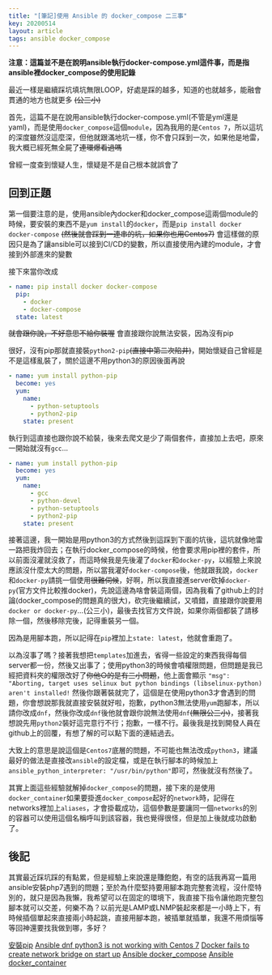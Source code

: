 ```yaml
---
title: "[筆記]使用 Ansible 的 docker_compose 二三事"
key: 20200514
layout: article
tags: ansible docker_compose
---
```


**注意：這篇並不是在說明ansible執行docker-compose.yml這件事，而是指ansible裡docker_compose的使用記錄**

<!--more-->
最近一樣是繼續踩坑填坑無限LOOP，好處是踩的越多，知道的也就越多，能融會貫通的地方也就更多 ~~(公三小)~~


首先，這篇不是在說用ansible執行docker-compose.yml(不管是yml還是yaml)，而是使用`docker_compose`這個`module`，因為我用的是`Centos 7`，所以這坑的深度雖然沒這麼深，但他就跟滿地坑一樣，你不會只踩到一次，如果他是地雷，我大概已經死無全屍了~~連環爆看過嗎~~


曾經一度查到懷疑人生，懷疑是不是自己根本就誤會了


## 回到正題

第一個要注意的是，使用ansible內docker和docker_compose這兩個module的時候，要安裝的東西不是`yum install`的`docker`，而是`pip install docker docker-compose` ~~(然後就會踩到一連串的坑，如果你也用Centos7)~~
	會這樣做的原因只是為了讓ansible可以接到CI/CD的變數，所以直接使用內建的module，才會接到外部進來的變數

接下來當你改成
``` yml
- name: pip install docker docker-compose
  pip:
    - docker
    - docker-compose
  state: latest
```

~~就會跟你說，不好意思不給你裝喔~~
會直接跟你說無法安裝，因為沒有pip

很好，沒有pip那就直接裝`python2-pip`~~(直接中第二次陷井)~~，開始懷疑自己曾經是不是這樣亂裝了，關於這邊不用python3的原因後面再說
``` yml
- name: yum install python-pip
  become: yes
  yum:
    name: 
      - python-setuptools
      - python2-pip
    state: present
```


執行到這直接也跟你說不給裝，後來去爬文是少了兩個套件，直接加上去吧，原來一開始就沒有`gcc`...
``` yml
- name: yum install python-pip
  become: yes
  yum:
    name: 
      - gcc
      - python-devel
      - python-setuptools
      - python2-pip
    state: present
```


接著這邊，我一開始是用python3的方式然後到這踩到下面的坑後，這坑就像地雷一路把我炸回去；在執行docker_compose的時候，他會要求用pip裡的套件，所以前面沒灌就沒救了，而這時候我是先後灌了`docker`和`docker-py`，以經驗上來說應該沒什麼太大的問題，所以當我灌好`docker-compose`後，他就跟我說，`docker`和`docker-py`請挑一個使用~~很難伺候~~，好啊，所以我直接進server砍掉`docker-py`(官方文件比較推docker)，先說這邊為啥會裝這兩個，因為我看了github上的討論(docker_compose的問題真的很大)，砍完後繼續試，又噴錯，直接跟你說要用`docker or docker-py`...(公三小)，最後去找官方文件說，如果你兩個都裝了請移除一個，然後移除完後，記得重裝另一個。


因為是用腳本跑，所以記得在`pip`裡加上`state: latest`，他就會重跑了。


以為沒事了嗎？接著我想把`templates`加進去，省得一些設定的東西我得每個server都一份，然後又出事了；使用python3的時候會噴權限問題，但問題是我已經把資料夾的權限改好了~~你他○的是有三小問題~~，他上面會顯示
`"msg": "Aborting, target uses selinux but python bindings (libselinux-python) aren't installed!`
然後你跟著裝就完了，這個是在使用python3才會遇到的問題，你會想說那我就直接安裝就好啦，抱歉，python3無法使用`yum`跑腳本，所以請你改成`dnf`，然後你改成`dnf`後他就會跟你說無法使用`dnf`~~(無限公三小)~~，接著我想說先用`python2`裝好這完意行不行；抱歉，一樣不行。最後我是找到開發人員在github上的回覆，有想了解的可以點下面的連結過去。


大致上的意思是說這個是`Centos7`底層的問題，不可能也無法改成`python3`，建議最好的做法是直接改`ansible`的設定檔，或是在執行腳本的時候加上`ansible_python_interpreter: "/usr/bin/python"`即可，然後就沒有然後了。


其實上面這些經驗就解掉`docker_compose`的問題，接下來的是使用`docker_container`如果要掛進`docker_compose`起好的`network`時，記得在networks裡加上`aliases`，才會掛載成功，這個參數是要讓同一個`networks`的別的容器可以使用這個名稱呼叫到該容器，我也覺得很怪，但是加上後就成功啟動了。



## 後記
其實最近踩坑踩的有點累，但是經驗上來說還是賺飽飽，有空的話我再寫一篇用ansible安裝php7遇到的問題；至於為什麼堅持要用腳本跑完整套流程，沒什麼特別的，就只是因為我懶，我希望可以在固定的環境下，我直接下指令讓他跑完整包腳本就可以交差，何樂不為？以前光是LAMP或LNMP裝起來都是一小時上下，有時候插個單起來直接兩小時起跳，直接用腳本跑，被插單就插單，我還不用煩惱等等回神還要找我做到哪，多好？


[安裝pip](https://ansible.tw/#!docs/installation.md)
[Ansible dnf python3 is not working with Centos 7](https://github.com/ansible/ansible/issues/67083)
[Docker fails to create network bridge on start up](https://github.com/moby/moby/issues/18113)
[Ansible docker_compose](https://docs.ansible.com/ansible/latest/modules/docker_compose_module.html)
[Ansible docker_container](https://docs.ansible.com/ansible/latest/modules/docker_container_module.html)